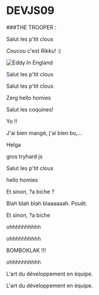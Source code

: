 ﻿# DEVJS09

###THE TROOPER : 

Salut les p'tit clous

*Coucou* c'est _Rikku_! :)


![Eddy In England](https://cdn.mos.cms.futurecdn.net/7HBQjAffoqcHSL9mpHxdVP.jpg "Eddy")




Salut les p'tit clous


Salut les p'tit clous

Zerg
hello homies

Salut les coquines!

Yo !!

J'ai bien mangé, j'ai bien bu,...

Helga

gros tryhard js 

Salut les p'tit clous

hello homies

Et sinon, ?a biche ?

Blah blah blah blaaaaaah. Pouêt.

Et sinon, ?a biche 

ohhhhhhhhhh

 ohhhhhhhhhh

BOMBOKLAK !!!

ohhhhhhhhhh

L'art du développement en équipe.

L'art du développement en équipe.
